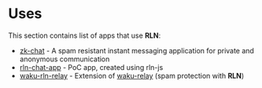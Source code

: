 # Uses

This section contains list of apps that use **RLN**:

* [zk-chat](https://github.com/njofce/zk-chat) - A spam resistant instant messaging application for private and anonymous communication
* [rln-chat-app](https://github.com/b-d1/rln-anonymous-chat-app) - PoC app, created using rln-js
* [waku-rln-relay](https://rfc.vac.dev/spec/17/) - Extension of [waku-relay](https://rfc.vac.dev/spec/11/) (spam protection with **RLN**)
